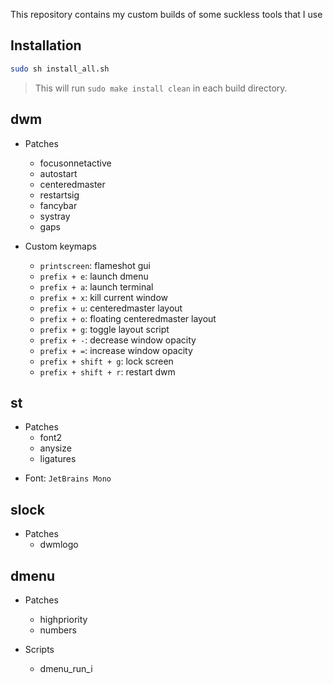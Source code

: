 This repository contains my custom builds of some suckless tools that I use

## Installation
```sh
sudo sh install_all.sh
```
> This will run `sudo make install clean` in each build directory.

## dwm

- Patches

  - focusonnetactive
  - autostart
  - centeredmaster
  - restartsig
  - fancybar
  - systray
  - gaps

- Custom keymaps
  - `printscreen`: flameshot gui
  - `prefix + e`: launch dmenu
  - `prefix + a`: launch terminal
  - `prefix + x`: kill current window
  - `prefix + u`: centeredmaster layout
  - `prefix + o`: floating centeredmaster layout
  - `prefix + g`: toggle layout script
  - `prefix + -`: decrease window opacity
  - `prefix + =`: increase window opacity
  - `prefix + shift + g`: lock screen
  - `prefix + shift + r`: restart dwm

## st

- Patches
  - font2
  - anysize
  - ligatures

* Font: `JetBrains Mono`

## slock

- Patches
  - dwmlogo

## dmenu

- Patches

  - highpriority
  - numbers

- Scripts
  - dmenu_run_i
